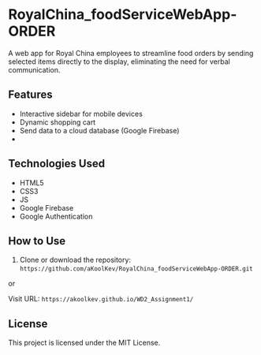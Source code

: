 # RoyalChina_foodServiceWebApp-ORDER

A web app for Royal China employees to streamline food orders by sending selected items directly to the display, eliminating the need for verbal communication.

## Features

- Interactive sidebar for mobile devices
- Dynamic shopping cart
- Send data to a cloud database (Google Firebase)
- 

## Technologies Used

- HTML5
- CSS3
- JS
- Google Firebase
- Google Authentication

## How to Use

1. Clone or download the repository: `https://github.com/aKoolKev/RoyalChina_foodServiceWebApp-ORDER.git`

or 

Visit URL: `https://akoolkev.github.io/WD2_Assignment1/`

## License

This project is licensed under the MIT License.
